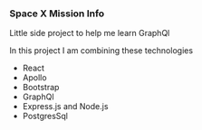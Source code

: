 ### Space X Mission Info
Little side project to help me learn GraphQl

In this project I am combining these technologies 
 * React
 * Apollo
 * Bootstrap
 * GraphQl
 * Express.js and Node.js
 * PostgresSql
